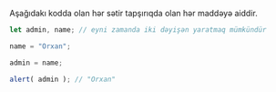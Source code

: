 Aşağıdakı kodda olan hər sətir tapşırıqda olan hər maddəyə aiddir.

```js run
let admin, name; // eyni zamanda iki dəyişən yaratmaq mümkündür

name = "Orxan";

admin = name;

alert( admin ); // "Orxan"
```

